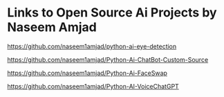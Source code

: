 # Links to Open Source Ai Projects by Naseem Amjad

https://github.com/naseem1amjad/python-ai-eye-detection

https://github.com/naseem1amjad/Python-Ai-ChatBot-Custom-Source

https://github.com/naseem1amjad/Python-Ai-FaceSwap

https://github.com/naseem1amjad/Python-AI-VoiceChatGPT

